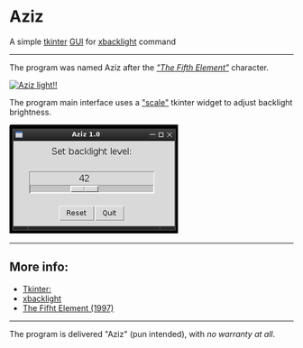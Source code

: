 # Aziz
A simple [tkinter](https://docs.python.org/3/library/tk.html) [GUI](https://en.wikipedia.org/wiki/Graphical_user_interface) for [xbacklight](https://linux.die.net/man/1/xbacklight) command

---

The program was named Aziz after the [_"The Fifth Element"_](http://www.imdb.com/title/tt0119116/) character.

[![Aziz light!!](http://img.youtube.com/vi/mvwd13F_1Gs/0.jpg)](http://www.youtube.com/watch?v=mvwd13F_1Gs)

The program main interface uses a ["scale"](http://effbot.org/tkinterbook/scale.htm) tkinter widget to adjust backlight brightness.

![Aziz 1.0](./aziz.png)

---

## More info:
* [Tkinter:](https://en.wikipedia.org/wiki/Tkinter)
* [xbacklight](https://www.x.org/archive/X11R7.5/doc/man/man1/xbacklight.1.html)
* [The Fifht Element (1997)](http://www.imdb.com/title/tt0119116/)

---

The program is delivered "Aziz" (pun intended), with _no warranty at all_.

